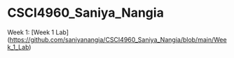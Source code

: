 # CSCI4960_Saniya_Nangia

Week 1:
[Week 1 Lab] (https://github.com/saniyanangia/CSCI4960_Saniya_Nangia/blob/main/Week_1_Lab)
